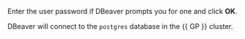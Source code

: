 Enter the user password if DBeaver prompts you for one and click **OK**.

DBeaver will connect to the `postgres` database in the {{ GP }} cluster.
